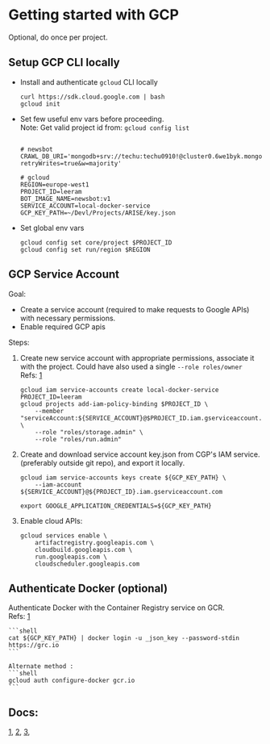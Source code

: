 # Getting started with GCP 

Optional, do once per project. 


## Setup GCP CLI locally

- Install and authenticate `gcloud` CLI locally
    ```shell
    curl https://sdk.cloud.google.com | bash
    gcloud init
    ```

- Set few useful env vars before proceeding. \
  Note: Get valid project id from: `gcloud config list`
    ```shell
    
    # newsbot 
    CRAWL_DB_URI='mongodb+srv://techu:techu0910!@cluster0.6we1byk.mongodb.net/scraped_news_db?retryWrites=true&w=majority'
    
    # gcloud
    REGION=europe-west1
    PROJECT_ID=leeram
    BOT_IMAGE_NAME=newsbot:v1
    SERVICE_ACCOUNT=local-docker-service
    GCP_KEY_PATH=~/Devl/Projects/ARISE/key.json
    ```

- Set global env vars
    ```shell
    gcloud config set core/project $PROJECT_ID
    gcloud config set run/region $REGION
    ```


## GCP Service Account

Goal:

* Create a service account (required to make requests to Google APIs) with necessary permissions.
* Enable required GCP apis

Steps:

1. Create new service account with appropriate permissions,
   associate it with the project.
   Could have also used a single `--role roles/owner` \
   Refs: [1](https://cloud.google.com/sdk/gcloud/reference/projects/add-iam-policy-binding)

    ```shell
    gcloud iam service-accounts create local-docker-service 
    PROJECT_ID=leeram 
    gcloud projects add-iam-policy-binding $PROJECT_ID \
        --member "serviceAccount:${SERVICE_ACCOUNT}@$PROJECT_ID.iam.gserviceaccount.com" \
        --role "roles/storage.admin" \
        --role "roles/run.admin"
    ```

2. Create and download service account key.json from CGP's IAM service.
   (preferably outside git repo), and export it locally.
    ```shell
    gcloud iam service-accounts keys create ${GCP_KEY_PATH} \
        --iam-account ${SERVICE_ACCOUNT}@${PROJECT_ID}.iam.gserviceaccount.com
   
    export GOOGLE_APPLICATION_CREDENTIALS=${GCP_KEY_PATH}
    ```

3. Enable cloud APIs: 
    ```shell
    gcloud services enable \
        artifactregistry.googleapis.com \
        cloudbuild.googleapis.com \
        run.googleapis.com \
        cloudscheduler.googleapis.com
    ```
   
## Authenticate Docker (optional)

Authenticate Docker with the Container Registry service on GCR. \
Refs: [1](https://cloud.google.com/container-registry/docs/advanced-authentication)

    ```shell
    cat ${GCP_KEY_PATH} | docker login -u _json_key --password-stdin https://grc.io
    ```
   
    Alternate method :
    ```shell 
    gcloud auth configure-docker gcr.io
    ```


## Docs:

 [1](https://cloud.google.com/run/docs/execute/jobs),
 [2](https://cloud.google.com/run/docs/quickstarts/jobs/build-create-python),
 [3](https://github.com/GoogleCloudPlatform/jobs-demos),
